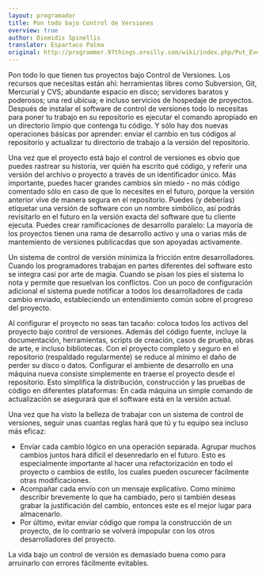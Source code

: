 ```yaml
---
layout: programador
title: Pon todo bajo Control de Versiones
overview: true
author: Diomidis Spinellis
translator: Espartaco Palma
original: http://programmer.97things.oreilly.com/wiki/index.php/Put_Everything_Under_Version_Control
---
```


Pon todo lo que tienen tus proyectos bajo Control de Versiones. Los
recursos que necesitas están ahí: herramientas libres como Subversion,
Git, Mercurial y CVS; abundante espacio en disco; servidores baratos y
poderosos; una red ubícua; e incluso servicios de hospedaje de
proyectos. Después de instalar el software de control de versiones todo
lo necesitas para poner tu trabajo en su repositorio es ejecutar el
comando apropiado en un directorio limpio que contenga tu código. Y sólo
hay dos nuevas operaciones básicas por aprender: enviar el cambio en tus
códigos al repositorio y actualizar tu directorio de trabajo a la
versión del repositorio.

Una vez que el proyecto está bajo el control de versiones es obvio que
puedes rastrear su historia, ver quién ha escrito qué código, y referir
una versión del archivo o proyecto a través de un identificador único.
Más importante, puedes hacer grandes cambios sin miedo - no más código
comentado sólo en caso de que lo necesites en el futuro, porque la
versión anterior vive de manera segura en el repositorio. Puedes (y
deberías) etiquetar una versión de software con un nombre simbólico, así
podrás revisitarlo en el futuro en la versión exacta del software que tu
cliente ejecuta. Puedes crear ramificaciones de desarrollo paralelo: La
mayoría de los proyectos tienen una rama de desarrollo activo y una o
varias más de mantemiento de versiones publicacdas que son apoyadas
activamente.

Un sistema de control de versión minimiza la fricción entre
desarrolladores. Cuando los programadores trabajan en partes diferentes
del software esto se integra casi por arte de magia. Cuando se pisan los
pies el sistema lo nota y permite que resuelvan los conflictos. Con un
poco de configuración adicional el sistema puede notificar a todos los
desarrolladores de cada cambio enviado, estableciendo un entendimiento
común sobre el progreso del proyecto.

Al configurar el proyecto no seas tan tacaño: coloca todos los activos
del proyecto bajo control de versiones. Además del código fuente,
incluye la documentación, herramientas, scripts de creación, casos de
prueba, obras de arte, e incluso bibliotecas. Con el proyecto completo y
seguro en el repositorio (respaldado regularmente) se reduce al mínimo
el daño de perder su disco o datos. Configurar el ambiente de desarrollo
en una máquina nueva consiste simplemente en traerse el proyecto desde
el repositorio. Esto simplifica la distribución, construcción y las
pruebas de código en diferentes plataformas: En cada máquina un simple
comando de actualización se asegurará que el software está en la versión
actual.

Una vez que ha visto la belleza de trabajar con un sistema de control de
versiones, seguir unas cuantas reglas hará que tú y tu equipo sea
incluso más eficaz:

* Envíar cada cambio lógico en una operación separada. Agrupar muchos
cambios juntos hará difícil el desenredarlo en el futuro. Esto es
especialmente importante al hacer una refactorización en todo el proyecto
o cambios de estilo, los cuales pueden oscurecer fácilmente otras
modificaciones.
* Acompañar cada envío con un mensaje explicativo. Como mínimo describir
brevemente lo que ha cambiado, pero si también deseas grabar la
justificación del cambio, entonces este es el mejor lugar para
almacenarlo.
* Por último, evitar enviar código que rompa la construcción de un
proyecto, de lo contrario se volverá impopular con los otros
desarrolladores del proyecto.

La vida bajo un control de versión es demasiado buena como para
arruinarlo con errores fácilmente evitables.

